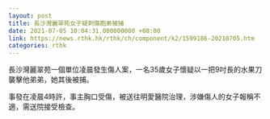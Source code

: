 ```yaml
---
layout: post
title: 長沙灣麗翠苑女子疑刺傷胞弟被捕
date: 2021-07-05 10:04:31.000000000 +08:00
link: https://news.rthk.hk/rthk/ch/component/k2/1599186-20210705.htm
categories: rthk
---
```


長沙灣麗翠苑一個單位凌晨發生傷人案，一名35歲女子懷疑以一把9吋長的水果刀襲擊他弟弟，她其後被捕。

事發在凌晨4時許，事主胸口受傷，被送往明愛醫院治理，涉嫌傷人的女子報稱不適，需送院接受檢查。

